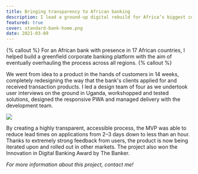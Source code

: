 ```yaml
---
title: Bringing transparency to African banking
description: I lead a ground-up digital rebuild for Africa’s biggest corporate bank.
featured: true
cover: standard-bank-home.png
date: 2021-03-09
---
```


{% callout %}
For an African bank with presence in 17 African countries, I helped build a greenfield corporate banking platform with the aim of eventually overhauling the process across all regions.
{% callout %}

We went from idea to a product in the hands of customers in 14 weeks, completely redesigning the way that the bank's clients applied for and received transaction products. I led a design team of four as we undertook user interviews on the ground in Uganda, workshopped and tested solutions, designed the responsive PWA and managed delivery with the development team. 

![](https://cdn-images-1.medium.com/max/3376/1*Bh2kx6dQDbhHNzfrV2mAcQ.png)

By creating a highly transparent, accessible process, the MVP was able to reduce lead times on applications from 2–3 days down to less than an hour. Thanks to extremely strong feedback from users, the product is now being iterated upon and rolled out in other markets. The project also won the Innovation in Digital Banking Award by The Banker.

*For more information about this project, contact me!*

